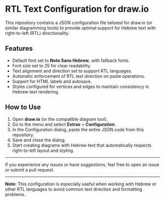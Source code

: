 # RTL Text Configuration for draw.io

This repository contains a JSON configuration file tailored for draw.io (or similar diagramming tools) to provide optimal support for Hebrew text with right-to-left (RTL) directionality.

## Features

- Default font set to **Noto Sans Hebrew**, with fallback fonts.
- Font size set to 25 for clear readability.
- Text alignment and direction set to support RTL languages.
- Automatic enforcement of RTL text direction on paste operations.
- Support for HTML labels and autosave.
- Styles configured for vertices and edges to maintain consistency in Hebrew text rendering.

## How to Use

1. Open **draw.io** (or the compatible diagram tool).
2. Go to the menu and select **Extras** > **Configuration**.
3. In the Configuration dialog, paste the entire JSON code from this repository.
4. Save and close the dialog.
5. Start creating diagrams with Hebrew text that automatically respects right-to-left layout and styling.

---

If you experience any issues or have suggestions, feel free to open an issue or submit a pull request.

---

**Note:** This configuration is especially useful when working with Hebrew or other RTL languages to avoid common text direction and formatting problems.
